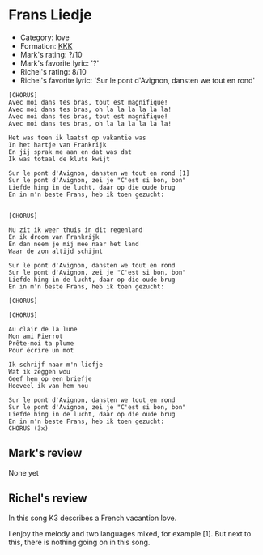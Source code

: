 # Frans Liedje

 * Category: love
 * Formation: [KKK](Kkk.md)
 * Mark's rating: ?/10
 * Mark's  favorite lyric: '?'
 * Richel's rating: 8/10
 * Richel's favorite lyric: 'Sur le pont d'Avignon, dansten we tout en rond'

```
[CHORUS]
Avec moi dans tes bras, tout est magnifique!
Avec moi dans tes bras, oh la la la la la la!
Avec moi dans tes bras, tout est magnifique!
Avec moi dans tes bras, oh la la la la la la!

Het was toen ik laatst op vakantie was
In het hartje van Frankrijk
En jij sprak me aan en dat was dat
Ik was totaal de kluts kwijt

Sur le pont d'Avignon, dansten we tout en rond [1]
Sur le pont d'Avignon, zei je "C'est si bon, bon"
Liefde hing in de lucht, daar op die oude brug
En in m'n beste Frans, heb ik toen gezucht:


[CHORUS]

Nu zit ik weer thuis in dit regenland
En ik droom van Frankrijk
En dan neem je mij mee naar het land
Waar de zon altijd schijnt

Sur le pont d'Avignon, dansten we tout en rond
Sur le pont d'Avignon, zei je "C'est si bon, bon"
Liefde hing in de lucht, daar op die oude brug
En in m'n beste Frans, heb ik toen gezucht:

[CHORUS]

[CHORUS]

Au clair de la lune
Mon ami Pierrot
Prête-moi ta plume
Pour écrire un mot

Ik schrijf naar m'n liefje
Wat ik zeggen wou
Geef hem op een briefje
Hoeveel ik van hem hou

Sur le pont d'Avignon, dansten we tout en rond
Sur le pont d'Avignon, zei je "C'est si bon, bon"
Liefde hing in de lucht, daar op die oude brug
En in m'n beste Frans, heb ik toen gezucht:
CHORUS (3x)
```

## Mark's review

None yet

## Richel's review

In this song K3 describes a French vacantion love.

I enjoy the melody and two languages mixed, for example [1]. But next to this, there is nothing going on in this song.

